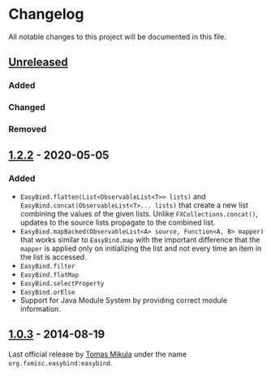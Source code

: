 # Changelog
All notable changes to this project will be documented in this file.

## [Unreleased]
### Added
### Changed
### Removed

## [1.2.2] - 2020-05-05
### Added
- `EasyBind.flatten(List<ObservableList<T>> lists)` and `EasyBind.concat(ObservableList<T>... lists)` that create a new list combining the values of the given lists. Unlike `FXCollections.concat()`, updates to the source lists propagate to the combined list.
- `EasyBind.mapBacked(ObservableList<A> source, Function<A, B> mapper)` that works similar to `EasyBind.map` with the important difference that the `mapper` is applied only on initializing the list and not every time an item in the list is accessed.
- `EasyBind.filter`
- `EasyBind.flatMap`
- `EasyBind.selectProperty`
- `EasyBind.orElse`
- Support for Java Module System by providing correct module information.

## [1.0.3] - 2014-08-19
Last official release by [Tomas Mikula](https://github.com/TomasMikula/EasyBind) under the name `org.fxmisc.easybind:easybind`.


[Unreleased]: https://github.com/tobiasdiez/EasyBind/compare/v1.2.2...master
[1.2.2]: https://github.com/tobiasdiez/EasyBind/compare/v1.0.3...v1.2.2
[1.0.3]: https://github.com/tobiasdiez/EasyBind/releases/tag/v1.0.3
